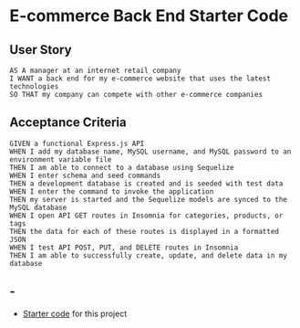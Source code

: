 # E-commerce Back End Starter Code

## User Story

````
AS A manager at an internet retail company
I WANT a back end for my e-commerce website that uses the latest technologies
SO THAT my company can compete with other e-commerce companies
````

## Acceptance Criteria

````
GIVEN a functional Express.js API
WHEN I add my database name, MySQL username, and MySQL password to an environment variable file
THEN I am able to connect to a database using Sequelize
WHEN I enter schema and seed commands
THEN a development database is created and is seeded with test data
WHEN I enter the command to invoke the application
THEN my server is started and the Sequelize models are synced to the MySQL database
WHEN I open API GET routes in Insomnia for categories, products, or tags
THEN the data for each of these routes is displayed in a formatted JSON
WHEN I test API POST, PUT, and DELETE routes in Insomnia
THEN I am able to successfully create, update, and delete data in my database
````
## -

* [Starter code](https://github.com/coding-boot-camp/fantastic-umbrella) for this project
